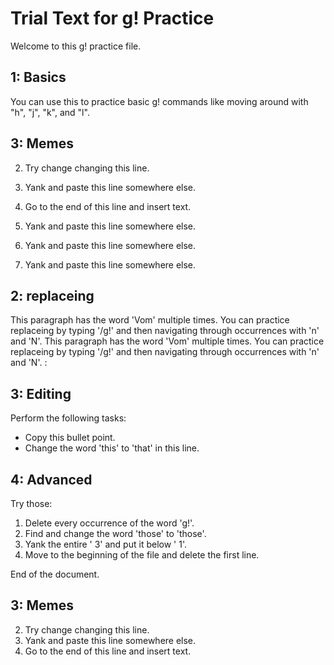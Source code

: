 
# Trial Text for g! Practice

Welcome to this g! practice file.

##  1: Basics

You can use this  to practice basic g! commands like moving around with "h", "j", "k", and "l".

## 3: Memes
2. Try change changing this line.
3. Yank and paste this line somewhere else.
4. Go to the end of this line and insert text.


3. Yank and paste this line somewhere else.
3. Yank and paste this line somewhere else.
3. Yank and paste this line somewhere else.
##  2: replaceing


This paragraph has the word 'Vom' multiple times. You can practice replaceing by typing '/g!' and then navigating through occurrences with 'n' and 'N'.
This paragraph has the word 'Vom' multiple times. You can practice replaceing by typing '/g!' and then navigating through occurrences with 'n' and 'N'.
:
##  3: Editing

Perform the following tasks:

- Copy this bullet point.
- Change the word 'this' to 'that' in this line.

##  4: Advanced

Try those:

1. Delete every occurrence of the word 'g!'.
2. Find and change the word 'those' to 'those'.
3. Yank the entire ' 3' and put it below ' 1'.
4. Move to the beginning of the file and delete the first line.

End of the document.
## 3: Memes
2. Try change changing this line.
3. Yank and paste this line somewhere else.
4. Go to the end of this line and insert text.


